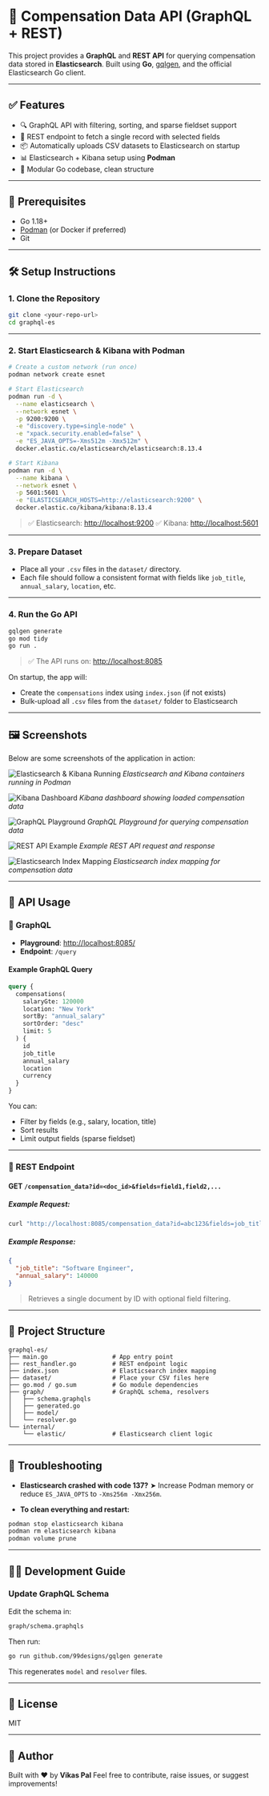 # 🚀 Compensation Data API (GraphQL + REST)

This project provides a **GraphQL** and **REST API** for querying compensation data stored in **Elasticsearch**.
Built using **Go**, [gqlgen](https://gqlgen.com/), and the official Elasticsearch Go client.

---

## ✅ Features

* 🔍 GraphQL API with filtering, sorting, and sparse fieldset support
* 📌 REST endpoint to fetch a single record with selected fields
* 📦 Automatically uploads CSV datasets to Elasticsearch on startup
* 📊 Elasticsearch + Kibana setup using **Podman**
* 🧩 Modular Go codebase, clean structure

---

## 🧰 Prerequisites

* Go 1.18+
* [Podman](https://podman.io/) (or Docker if preferred)
* Git

---

## 🛠 Setup Instructions

### 1. Clone the Repository

```bash
git clone <your-repo-url>
cd graphql-es
```

---

### 2. Start Elasticsearch & Kibana with Podman

```bash
# Create a custom network (run once)
podman network create esnet

# Start Elasticsearch
podman run -d \
  --name elasticsearch \
  --network esnet \
  -p 9200:9200 \
  -e "discovery.type=single-node" \
  -e "xpack.security.enabled=false" \
  -e "ES_JAVA_OPTS=-Xms512m -Xmx512m" \
  docker.elastic.co/elasticsearch/elasticsearch:8.13.4

# Start Kibana
podman run -d \
  --name kibana \
  --network esnet \
  -p 5601:5601 \
  -e "ELASTICSEARCH_HOSTS=http://elasticsearch:9200" \
  docker.elastic.co/kibana/kibana:8.13.4
```

> ✅ Elasticsearch: [http://localhost:9200](http://localhost:9200)
> ✅ Kibana: [http://localhost:5601](http://localhost:5601)

---

### 3. Prepare Dataset

* Place all your `.csv` files in the `dataset/` directory.
* Each file should follow a consistent format with fields like `job_title`, `annual_salary`, `location`, etc.

---

### 4. Run the Go API

```bash
gqlgen generate
go mod tidy
go run .
```

> ✅ The API runs on: [http://localhost:8085](http://localhost:8085)

On startup, the app will:

* Create the `compensations` index using `index.json` (if not exists)
* Bulk-upload all `.csv` files from the `dataset/` folder to Elasticsearch

---

## 🖼️ Screenshots

Below are some screenshots of the application in action:

![Elasticsearch & Kibana Running](https://github.com/user-attachments/assets/9fb19774-a71d-47d9-b836-98f40193304a)
*Elasticsearch and Kibana containers running in Podman*

![Kibana Dashboard](https://github.com/user-attachments/assets/67884008-220b-40ef-8657-e480728609d5)
*Kibana dashboard showing loaded compensation data*

![GraphQL Playground](https://github.com/user-attachments/assets/ba668ecf-373b-459d-b1dd-8fb1d9ca31d0)
*GraphQL Playground for querying compensation data*

![REST API Example](https://github.com/user-attachments/assets/9a5f1b9e-9e43-48b3-a716-82a8f490a015)
*Example REST API request and response*

![Elasticsearch Index Mapping](https://github.com/user-attachments/assets/9f946182-7f9c-48c9-bc07-a8756c9e8e05)
*Elasticsearch index mapping for compensation data*

---

## 📡 API Usage

### 🔹 GraphQL

* **Playground**: [http://localhost:8085/](http://localhost:8085/)
* **Endpoint**: `/query`

#### Example GraphQL Query

```graphql
query {
  compensations(
    salaryGte: 120000
    location: "New York"
    sortBy: "annual_salary"
    sortOrder: "desc"
    limit: 5
  ) {
    id
    job_title
    annual_salary
    location
    currency
  }
}
```

You can:

* Filter by fields (e.g., salary, location, title)
* Sort results
* Limit output fields (sparse fieldset)

---

### 🔹 REST Endpoint

#### GET `/compensation_data?id=<doc_id>&fields=field1,field2,...`

##### Example Request:

```bash
curl "http://localhost:8085/compensation_data?id=abc123&fields=job_title,annual_salary"
```

##### Example Response:

```json
{
  "job_title": "Software Engineer",
  "annual_salary": 140000
}
```

> Retrieves a single document by ID with optional field filtering.

---

## 📁 Project Structure

```
graphql-es/
├── main.go                  # App entry point
├── rest_handler.go          # REST endpoint logic
├── index.json               # Elasticsearch index mapping
├── dataset/                 # Place your CSV files here
├── go.mod / go.sum          # Go module dependencies
├── graph/                   # GraphQL schema, resolvers
│   ├── schema.graphqls
│   ├── generated.go
│   ├── model/
│   └── resolver.go
└── internal/
    └── elastic/             # Elasticsearch client logic
```

---

## 🧪 Troubleshooting

* **Elasticsearch crashed with code 137?**
  ➤ Increase Podman memory or reduce `ES_JAVA_OPTS` to `-Xms256m -Xmx256m`.

* **To clean everything and restart:**

```bash
podman stop elasticsearch kibana
podman rm elasticsearch kibana
podman volume prune
```

---

## 👨‍💼 Development Guide

### Update GraphQL Schema

Edit the schema in:

```bash
graph/schema.graphqls
```

Then run:

```bash
go run github.com/99designs/gqlgen generate
```

This regenerates `model` and `resolver` files.

---

## 📜 License

MIT

---

## 🤝 Author

Built with ❤️ by **Vikas Pal**
Feel free to contribute, raise issues, or suggest improvements!
